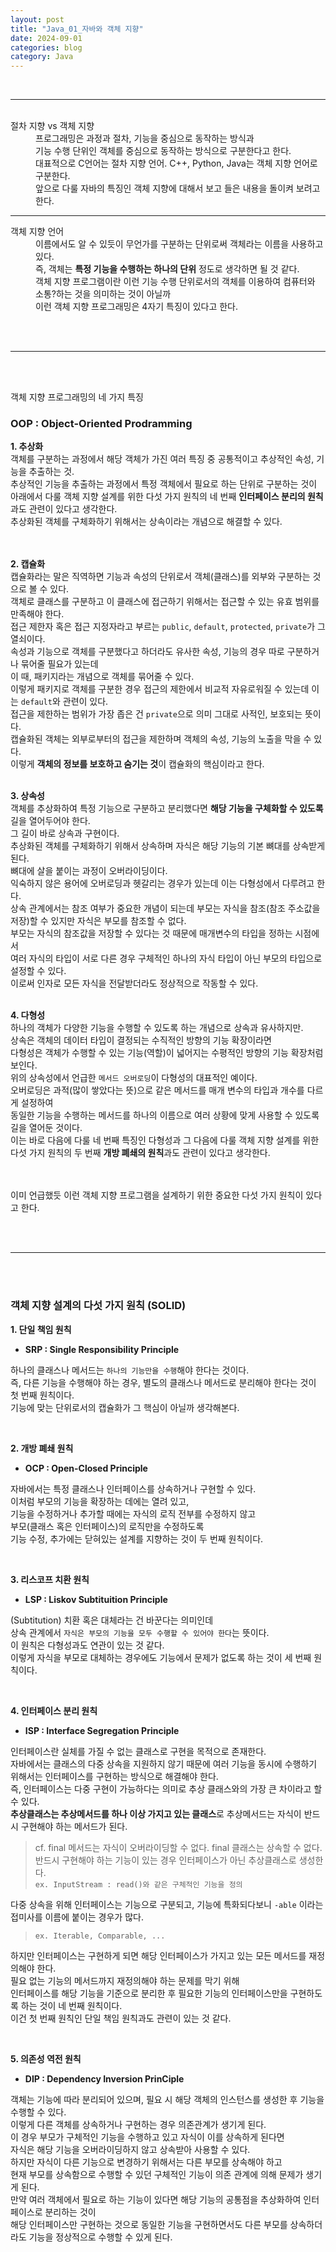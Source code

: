 ```yaml
---
layout: post
title: "Java_01_자바와 객체 지향"
date: 2024-09-01
categories: blog
category: Java
---
```


<br>

---

<br>

<dt>절차 지향 vs 객체 지향<dd>
프로그래밍은 과정과 절차, 기능을 중심으로 동작하는 방식과 <br>
기능 수행 단위인 객체를 중심으로 동작하는 방식으로 구분한다고 한다.<br>
대표적으로 C언어는 절차 지향 언어. C++, Python, Java는 객체 지향 언어로 구분한다. <br>
앞으로 다룰 자바의 특징인 객체 지향에 대해서 보고 들은 내용을 돌이켜 보려고 한다.
</dd></dt>

---

<dt>객체 지향 언어<dd>
이름에서도 알 수 있듯이 무언가를 구분하는 단위로써 객체라는 이름을 사용하고 있다. <br>
즉, 객체는 <b>특정 기능을 수행하는 하나의 단위</b> 정도로 생각하면 될 것 같다. <br>
객체 지향 프로그램이란 이런 기능 수행 단위로서의 객체를 이용하여 컴퓨터와 소통?하는 것을 의미하는 것이 아닐까 <br>
이런 객체 지향 프로그래밍은 4자기 특징이 있다고 한다.
</dd></dt>

<br><br>

---

<br><br>

객체 지향 프로그래밍의 네 가지 특징
### OOP : Object-Oriented Prodramming 
**1. 추상화**
<br>
객체를 구분하는 과정에서 해당 객체가 가진 여러 특징 중 공통적이고 추상적인 속성, 기능을 추출하는 것.<br>
추상적인 기능을 추출하는 과정에서 특정 객체에서 필요로 하는 단위로 구분하는 것이<br> 
아래에서 다룰 객체 지향 설계를 위한 다섯 가지 원칙의 
네 번째 <strong>인터페이스 분리의 원칙</strong>과도 관련이 있다고 생각한다. <br>
추상화된 객체를 구체화하기 위해서는 상속이라는 개념으로 해결할 수 있다.<br>
<br><br>

**2. 캡슐화**
<br>
캡슐화라는 말은 직역하면 기능과 속성의 단위로서 객체(클래스)를 외부와 구분하는 것으로 볼 수 있다. <br>
객체로 클래스를 구분하고 이 클래스에 접근하기 위해서는 접근할 수 있는 유효 범위를 만족해야 한다.<br>
접근 제한자 혹은 접근 지정자라고 부르는 `public`, `default`, `protected`, `private`가 그 열쇠이다.<br>
속성과 기능으로 객체를 구분했다고 하더라도 유사한 속성, 기능의 경우 따로 구분하거나 묶어줄 필요가 있는데 <br>
이 때, 패키지라는 개념으로 객체를 묶어줄 수 있다. <br>
이렇게 패키지로 객체를 구분한 경우 접근의 제한에서 비교적 자유로워질 수 있는데 이는 `default`와 관련이 있다. <br>
접근을 제한하는 범위가 가장 좁은 건 `private`으로 의미 그대로 사적인, 보호되는 뜻이다. <br>
캡슐화된 객체는 외부로부터의 접근을 제한하며 객체의 속성, 기능의 노출을 막을 수 있다. <br>
이렇게 <strong>객체의 정보를 보호하고 숨기는 것</strong>이 캡슐화의 핵심이라고 한다.
<br><br>

**3. 상속성**
<br>
객체를 추상화하여 특정 기능으로 구분하고 분리했다면 <strong>해당 기능을 구체화할 수 있도록</strong> 길을 열어두어야 한다. <br>
그 길이 바로 상속과 구현이다. <br>
추상화된 객체를 구체화하기 위해서 상속하며 자식은 해당 기능의 기본 뼈대를 상속받게 된다. <br>
뼈대에 살을 붙이는 과정이 오버라이딩이다. <br> 
익숙하지 않은 용어에 오버로딩과 헷갈리는 경우가 있는데 이는 다형성에서 다루려고 한다.<br>
상속 관계에서는 참조 여부가 중요한 개념이 되는데 부모는 자식을 참조(참조 주소값을 저장)할 수 있지만 자식은 부모를 참조할 수 없다.<br> 
부모는 자식의 참조값을 저장할 수 있다는 것 때문에 매개변수의 타입을 정하는 시점에서 <br>
여러 자식의 타입이 서로 다른 경우 구체적인 하나의 자식 타입이 아닌 부모의 타입으로 설정할 수 있다.<br>
이로써 인자로 모든 자식을 전달받더라도 정상적으로 작동할 수 있다.
<br><br>

**4. 다형성**
<br>
하나의 객체가 다양한 기능을 수행할 수 있도록 하는 개념으로 상속과 유사하지만.<br>
상속은 객체의 데이터 타입이 결정되는 수직적인 방향의 기능 확장이라면<br>
다형성은 객체가 수행할 수 있는 기능(역할)이 넓어지는 수평적인 방향의 기능 확장처럼 보인다.<br>
위의 상속성에서 언급한 `메서드 오버로딩`이 다형성의 대표적인 예이다.<br>
오버로딩은 과적(많이 쌓았다는 뜻)으로 같은 메서드를 매개 변수의 타입과 개수를 다르게 설정하여 <br>
동일한 기능을 수행하는 메서드를 하나의 이름으로 여러 상황에 맞게 사용할 수 있도록 길을 열어둔 것이다. <br>
이는 바로 다음에 다룰 네 번째 특징인 다형성과 그 다음에 다룰 객체 지향 설계를 위한 다섯 가지 원칙의 
두 번째 <strong>개방 폐쇄의 원칙</strong>과도 관련이 있다고 생각한다. <br>
<br><br>

이미 언급했듯 이런 객체 지향 프로그램을 설계하기 위한 중요한 다섯 가지 원칙이 있다고 한다. 

<br><br>

---

<br><br>

### 객체 지향 설계의 다섯 가지 원칙 (SOLID)

**1. 단일 책임 원칙**<br>
- **SRP : Single Responsibility Principle**
 
하나의 클래스나 메서드는 `하나의 기능만을 수행`해야 한다는 것이다. <br>
즉, 다른 기능을 수행해야 하는 경우, 별도의 클래스나 메서드로 분리해야 한다는 것이 첫 번째 원칙이다. <br>
기능에 맞는 단위로서의 캡슐화가 그 핵심이 아닐까 생각해본다.


<br>

**2. 개방 폐쇄 원칙**
- **OCP : Open-Closed Principle**
 
자바에서는 특정 클래스나 인터페이스를 상속하거나 구현할 수 있다. <br>
이처럼 부모의 기능을 확장하는 데에는 열려 있고, <br>
기능을 수정하거나 추가할 때에는 자식의 로직 전부를 수정하지 않고 <br>
부모(클래스 혹은 인터페이스)의 로직만을 수정하도록 <br>
기능 수정, 추가에는 닫혀있는 설계를 지향하는 것이 두 번째 원칙이다.


<br>

**3. 리스코프 치환 원칙**
- **LSP : Liskov Subtituition Principle**

(Subtitution) 치환 혹은 대체라는 건 바꾼다는 의미인데 <br>
상속 관계에서 `자식은 부모의 기능을 모두 수행할 수 있어야 한다`는 뜻이다. <br>
이 원칙은 다형성과도 연관이 있는 것 같다. <br>
이렇게 자식을 부모로 대체하는 경우에도 기능에서 문제가 없도록 하는 것이 세 번째 원칙이다.


<br>

**4. 인터페이스 분리 원칙**
- **ISP : Interface Segregation Principle**

인터페이스란 실체를 가질 수 없는 클래스로 구현을 목적으로 존재한다. <br>
자바에서는 클래스의 다중 상속을 지원하지 않기 때문에 여러 기능을 동시에 수행하기 위해서는 인터페이스를 구현하는 방식으로 해결해야 한다. <br>
즉, 인터페이스는 다중 구현이 가능하다는 의미로 추상 클래스와의 가장 큰 차이라고 할 수 있다. <br>
<strong>추상클래스는 추상메서드를 하나 이상 가지고 있는 클래스</strong>로 추상메서드는 자식이 반드시 구현해야 하는 메서드가 된다. <br>
> cf. final 메서드는 자식이 오버라이딩할 수 없다. final 클래스는 상속할 수 없다.<br> 
반드시 구현해야 하는 기능이 있는 경우 인터페이스가 아닌 추상클래스로 생성한다.  <br>
`ex. InputStream : read()와 같은 구체적인 기능을 정의`

다중 상속을 위해 인터페이스는 기능으로 구분되고, 기능에 특화되다보니 `-able` 이라는 접미사를 이름에 붙이는 경우가 많다. 
> `ex. Iterable, Comparable, ...`

하지만 인터페이스는 구현하게 되면 해당 인터페이스가 가지고 있는 모든 메서드를 재정의해야 한다. <br> 
필요 없는 기능의 메서드까지 재정의해야 하는 문제를 막기 위해 <br>
인터페이스를 해당 기능을 기준으로 분리한 후 필요한 기능의 인터페이스만을 구현하도록 하는 것이 네 번째 원칙이다. <br>
이건 첫 번째 원칙인 단일 책임 원칙과도 관련이 있는 것 같다.


<br>

**5. 의존성 역전 원칙**
- **DIP : Dependency Inversion PrinCiple**

객체는 기능에 따라 분리되어 있으며, 필요 시 해당 객체의 인스턴스를 생성한 후 기능을 수행할 수 있다.<br>
이렇게 다른 객체를 상속하거나 구현하는 경우 의존관계가 생기게 된다. <br>
이 경우 부모가 구체적인 기능을 수행하고 있고 자식이 이를 상속하게 된다면 <br>
자식은 해당 기능을 오버라이딩하지 않고 상속받아 사용할 수 있다.<br>
하지만 자식이 다른 기능으로 변경하기 위해서는 다른 부모를 상속해야 하고<br>
현재 부모를 상속함으로 수행할 수 있던 구체적인 기능이 의존 관계에 의해 문제가 생기게 된다.<br>
만약 여러 객체에서 필요로 하는 기능이 있다면 해당 기능의 공통점을 추상화하여 인터페이스로 분리하는 것이  <br>
해당 인터페이스만 구현하는 것으로 동일한 기능을 구현하면서도 다른 부모를 상속하더라도 기능을 정상적으로 수행할 수 있게 된다.
